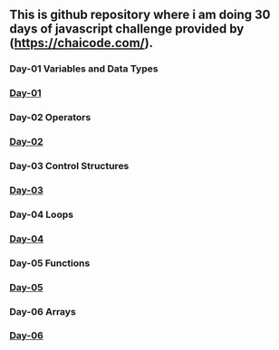 ## This is github repository where i am doing 30 days of javascript challenge provided by (https://chaicode.com/).

### Day-01 Variables and Data Types
### [Day-01](./01_variable_data_types/index.js)

### Day-02 Operators
### [Day-02](./02_operators/index.js)

### Day-03 Control Structures
### [Day-03](./03_control_structures/index.js)

### Day-04 Loops
### [Day-04](./04_loops/index.js)

### Day-05 Functions
### [Day-05](./05_functions/index.js)

### Day-06 Arrays
### [Day-06](./06_arrays/index.js)
